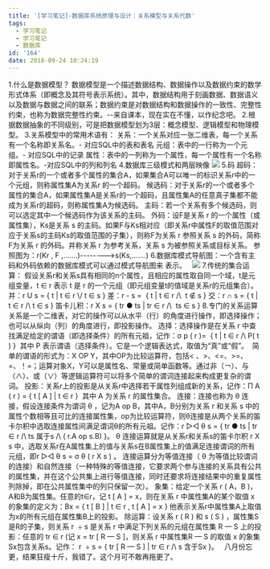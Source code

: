```yaml
---
title: '[学习笔记]-数据库系统原理与设计：关系模型与关系代数'
tags:
  - 学习笔记
  - 学习笔记
  - 数据库
id: '164'
date: 2018-09-24 10:24:19
---
```


1.什么是数据模型？ 数据模型是一个描述数据结构、数据操作以及数据约束的数学形式体系（即概念及其符号表示系统）。其中，数据结构用于刻画数据、数据语义以及数据与数据之间的联系；数据约束是对数据结构和数据操作的一致性、完整性约束，也称为数据完整性约束。--来自课本，现在实在不懂，以作纪念吧。 2.根据数据抽象的不同级别，可是把数据模型划为3层：概念模型、逻辑模型和物理模型。 3.关系模型中的常用术语有： 关系：一个关系对应一张二维表，每一个关系有一个名称即关系名。- 对应SQL中的表和表名 元组：表中的一行称为一个元组。- 对应SQL中的记录 属性：表中的一列称为一个属性，每一个属性有一个名称即属性名。-对应SQL中的列和列名 4.数据库三级模式和两层映像 ![](http://www.sheensong.top/wordpress/wp-content/uploads/2018/09/数据库的三级模式与两级映像.jpg) 5.码 超码：对于关系r的一个或者多个属性的集合A，如果集合A可以唯一的标识关系r中的一个元组，则称属性集A为关系r 的一个超码。 候选码：对于关系r的一个或者多个属性的集合A，如果属性集A是关系r的一个超码，且属性集A的任意真子集都不能成为关系r的超码，则称属性集A为候选码。 主码：若一个关系有多个候选码，则可以选定其中一个候选码作为该关系的主码。 外码：设F是关系 r 的一个属性（或属性集），Ks是关系 s 的主码。如果F与Ks相对应（即关系r中属性F的取值范围对应于关系s的主码Ks的取值范围的子集），则称F为关系 r 参照关系 s 的外码，简称F为关系 r 的外码。并称关系 r 为参考关系，关系 s 为被参照关系或目标关系。 参照图为：r(Kr , F ,.......)-------->s(Ks,.......) 6.数据库模式导航图：一个含有主码和外码依赖的数据库模式可以通过模式导航图来 表示。   ![](http://www.sheensong.top/wordpress/wp-content/uploads/2018/09/数据库模式导航图.jpg) 7.传统的集合运算： 假设关系r和关系s具有相同的n个属性，且相应的属性取自同一个域，t是元组变量，t ∈ r 表示 t 是 r 的一个元组（即元组变量t的值域是关系r的元组集合）。 并：r U s = { t | t ∈ r \\/ t ∈ s } 差：r - s =  { t | t ∈ r /\\  t ∉ s } 交：r ∩ s = { t | t ∈ r /\\ t ∈ s } 笛卡儿积：r X s = { tr ● ts | tr ∈ r /\\  ts ∈ s } 8.专门的关系运算 关系是一个二维表，对它的操作可以从水平（行）的角度进行操作，即选择操作；也可以从纵向（列）的角度进行，即投影操作。 选择：选择操作是在关系 r 中查找满足给定的谓语（即选择条件）的所有元祖，记作：σ p ( r )=  { t | t ∈ r /\\ P( t ) }  其中 P 表示谓语（选择条件）。它是一个逻辑表达式，取值为“真”或“假”。  简单的谓语的形式为：X OP Y，其中OP为比较运算符，包括< 、>、<=、>=、=、！=；运算对象X，Y可以是属性名、常量或简单函数等。通过非（￢）、与（∧）、或（∨）等逻辑运算符可以将多个简单的谓词连接起来构成更复杂的谓词。 投影：关系r上的投影是从关系r中选择若干属性列组成新的关系，记作：Π A ( r ) = { t \[ A \] | t ∈ r }  其中 A 为关系 r 的属性集合。 连接：连接也称为 θ 连接，假设连接条件为谓词 θ ，记为A op B，其中A，B分别为关系 r 和关系 s 中的属性个数相等且可比的连接属性集，op为比较运算符，则θ连接是从两个关系的笛卡尔积中选取连接属性间满足谓词θ的所有元祖。记作：r ▷◁ θ s = { tr ● ts | tr ∈ r /\\ ts 属于s /\\ ( r.A op s.B) }。 θ 连接运算就是从关系r和关系s的笛卡尔积 r X s 中，选取关系r在A属性集上的值与关系s在B属性集上的值满足连接谓词的所有元组，即r ▷◁ θ s = σ θ ( r X s ) 。 连接运算分为等值连接（ θ 为等值比较谓词的连接）和自然连接（一种特殊的等值连接，它要求两个参与连接的关系具有公共的属性集，并在这个公共集上进行等值连接，同时还要求将连接结果中的重复属性列除掉，即在公共属性集中的列只保留一次）。 象集：给定一个关系 r ( A，B )，A和B为属性集。任意的t∈r，记 t \[ A \] = x，则在关系 r 中属性集A的某个取值 x 的象集的定义为：Bx = { t \[ B \] | t ∈ r , t \[ A \] = x } 他表示关系r中属性集A上取值为x的所有元组在属性集B上的投影。 除运算：设关系 r ( R ) 和 s ( S ) ，属性集S是R的子集，则关系 r  ÷ s 是关系 r 中满足下列关系的元组在属性集 R — S 上的投影：任意的 tr ∈ r (记 x = tr \[ R — S \]，则关系 r 中属性集R — S 的取值 x 的象集Sx包含关系s。记作： r  ÷ s = { tr \[ R — S \] | tr ∈ r /\\ s 含于Sx }。   八月份忘更，结果狂瘦十斤，我错了。这个月可不敢再拖更了。